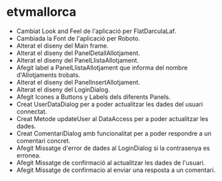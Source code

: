 # etvmallorca
- Cambiat Look and Feel de l'aplicació per FlatDarculaLaf.
- Cambiada la Font de l'aplicació per Roboto.
- Alterat el diseny del Main frame.
- Alterat el diseny del PanelDetallAllotjament.
- Alterat el diseny del PanelLlistaAllotjament.
- Afegit label a PanelLlistaAllotjament que informa del nombre d'Allotjaments trobats.
- Alterat el diseny del PanelInsertAllotjament.
- Alterat el diseny del LoginDialog.
- Afegit Icones a Buttons y Labels dels diferents Panels.
- Creat UserDataDialog per a poder actualitzar les dades del usuari connectat.
- Creat Metode updateUser al DataAccess per a poder actualitzar les dades.
- Creat ComentariDialog amb funcionalitat per a poder respondre a un comentari concret.
- Afegit Missatge d'error de dades al LoginDialog si la contrasenya es erronea.
- Afegit Missatge de confirmació al actualitzar les dades de l'usuari.
- Afegit Missatge de confirmacio al enviar una resposta a un comentari.